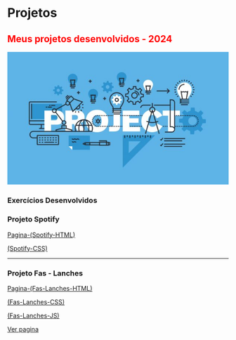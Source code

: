 # Projetos

<html>
 <h2 style="Color:red">Meus projetos desenvolvidos - 2024</h2> 
 <img src="projetos.jpg" alt="logo">

### Exercícios Desenvolvidos ###
<h3>Projeto Spotify</h3>  

[Pagina-(Spotify-HTML)](https://github.com/Fas-DevNaWeb/Projetos-Trybe/blob/main/Page-Spotify/spotify.html "Pagina-(Spotify-HTML)")

[(Spotify-CSS)](https://github.com/Fas-DevNaWeb/Projetos-Trybe/blob/main/Page-Spotify/css/spotify.css "Pagina-(Spotify-CSS)")

<hr>

<h3>Projeto Fas - Lanches</h3>  

[Pagina-(Fas-Lanches-HTML)](https://github.com/Fas-DevNaWeb/Projetos-Trybe/blob/main/Dow/index.html "Pagina-(Spotify-HTML)")

[(Fas-Lanches-CSS)](https://github.com/Fas-DevNaWeb/Projetos-Trybe/blob/main/Dow/index.css "(Fas-Lanches-CSS)")

[(Fas-Lanches-JS)](https://github.com/Fas-DevNaWeb/Projetos-Trybe/blob/main/Dow/index.js "(Fas-Lanches-Js)")

<a href="https://spotify-delta-seven.vercel.app/">Ver pagina </a>
</html>
